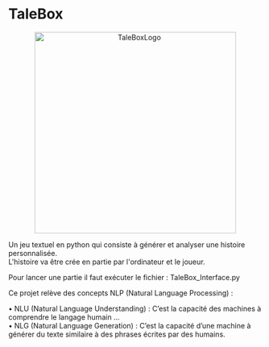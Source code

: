 # TaleBox  

<p align="center">
<img src="https://user-images.githubusercontent.com/42892662/103190582-e0188480-48d1-11eb-872e-a021664572a7.PNG" alt="TaleBoxLogo" width="400px">
</p>

Un jeu textuel en python qui consiste à générer et analyser une histoire personnalisée.   
L'histoire va être crée en partie par l'ordinateur et le joueur.

Pour lancer une partie il faut exécuter le fichier : TaleBox_Interface.py   

Ce projet relève des concepts NLP (Natural Language Processing) :   
  
•	NLU (Natural Language Understanding) : C’est la capacité des machines à comprendre le langage humain …  
•	NLG (Natural Language Generation) : C’est la capacité d’une machine à générer du texte similaire à des phrases écrites par des humains.  






